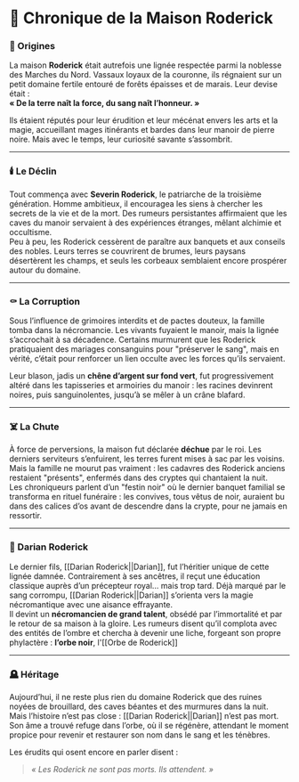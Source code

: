
# 📖 Chronique de la Maison Roderick

### 🏰 Origines

La maison **Roderick** était autrefois une lignée respectée parmi la noblesse des Marches du Nord. Vassaux loyaux de la couronne, ils régnaient sur un petit domaine fertile entouré de forêts épaisses et de marais. Leur devise était :  
**« De la terre naît la force, du sang naît l’honneur. »**

Ils étaient réputés pour leur érudition et leur mécénat envers les arts et la magie, accueillant mages itinérants et bardes dans leur manoir de pierre noire. Mais avec le temps, leur curiosité savante s’assombrit.

---

### 🕯️ Le Déclin

Tout commença avec **Severin Roderick**, le patriarche de la troisième génération. Homme ambitieux, il encouragea les siens à chercher les secrets de la vie et de la mort. Des rumeurs persistantes affirmaient que les caves du manoir servaient à des expériences étranges, mêlant alchimie et occultisme.  
Peu à peu, les Roderick cessèrent de paraître aux banquets et aux conseils des nobles. Leurs terres se couvrirent de brumes, leurs paysans désertèrent les champs, et seuls les corbeaux semblaient encore prospérer autour du domaine.

---

### ⚰️ La Corruption

Sous l’influence de grimoires interdits et de pactes douteux, la famille tomba dans la nécromancie. Les vivants fuyaient le manoir, mais la lignée s’accrochait à sa décadence. Certains murmurent que les Roderick pratiquaient des mariages consanguins pour "préserver le sang", mais en vérité, c’était pour renforcer un lien occulte avec les forces qu’ils servaient.

Leur blason, jadis un **chêne d’argent sur fond vert**, fut progressivement altéré dans les tapisseries et armoiries du manoir : les racines devinrent noires, puis sanguinolentes, jusqu’à se mêler à un crâne blafard.

---

### ☠️ La Chute

À force de perversions, la maison fut déclarée **déchue** par le roi. Les derniers serviteurs s’enfuirent, les terres furent mises à sac par les voisins. Mais la famille ne mourut pas vraiment : les cadavres des Roderick anciens restaient "présents", enfermés dans des cryptes qui chantaient la nuit.  
Les chroniqueurs parlent d’un "festin noir" où le dernier banquet familial se transforma en rituel funéraire : les convives, tous vêtus de noir, auraient bu dans des calices d’os avant de descendre dans la crypte, pour ne jamais en ressortir.

---

### 👤 Darian Roderick

Le dernier fils, [[Darian Roderick||Darian]], fut l’héritier unique de cette lignée damnée. Contrairement à ses ancêtres, il reçut une éducation classique auprès d’un précepteur royal… mais trop tard. Déjà marqué par le sang corrompu, [[Darian Roderick||Darian]] s’orienta vers la magie nécromantique avec une aisance effrayante.  
Il devint un **nécromancien de grand talent**, obsédé par l’immortalité et par le retour de sa maison à la gloire. Les rumeurs disent qu’il complota avec des entités de l’ombre et chercha à devenir une liche, forgeant son propre phylactère : **l’orbe noir**, l'[[Orbe de Roderick]]

---

### 🪦 Héritage

Aujourd’hui, il ne reste plus rien du domaine Roderick que des ruines noyées de brouillard, des caves béantes et des murmures dans la nuit.  
Mais l’histoire n’est pas close : [[Darian Roderick||Darian]] n’est pas mort. Son âme a trouvé refuge dans l’orbe, où il se régénère, attendant le moment propice pour revenir et restaurer son nom dans le sang et les ténèbres.

Les érudits qui osent encore en parler disent :

> _« Les Roderick ne sont pas morts. Ils attendent. »_